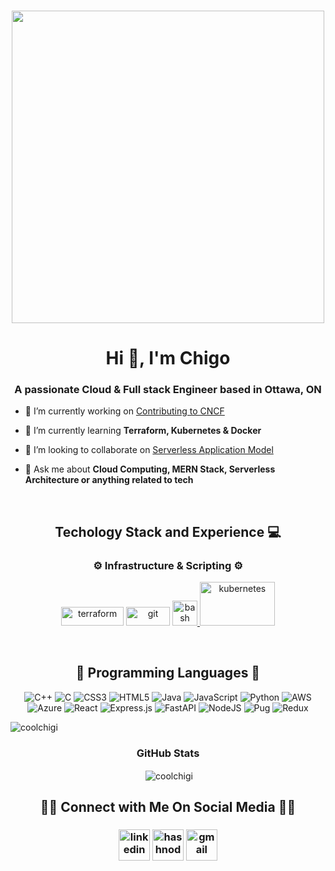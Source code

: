 <h3 align="center"><img src="https://utfs.io/f/347ae53e-ace8-4a6a-95b9-b2eed5df772a-bvmq21.png" width=500></h3>

<h1 align="center">Hi 👋, I'm Chigo</h1>
<h3 align="center">A passionate Cloud & Full stack Engineer based in Ottawa, ON</h3>



- 🔭 I’m currently working on [Contributing to CNCF](https://github.com/coolchigi/awesome-compose)

- 🌱 I’m currently learning **Terraform, Kubernetes & Docker**

- 👯 I’m looking to collaborate on [Serverless Application Model](https://github.com/aws/aws-sam-cli)

<!-- - 👨‍💻 All of my projects are available at [https://chi.me](#) -->

- 💬 Ask me about **Cloud Computing, MERN Stack, Serverless Architecture or anything related to tech**

<br>

<h2 align="center">Techology Stack and Experience 💻</h2>
<div align="center">
<h3> ⚙️ <strong> Infrastructure & Scripting </strong> ⚙️</h3> 
<p> 
<img alt="terraform" src="https://img.shields.io/badge/Terraform-7B42BC?style=for-the-badge&logo=Terraform&logoColor=white" width="100" height="30" />
<img alt="git" src="https://img.shields.io/badge/-Git-F05032?style=flat-square&logo=git&logoColor=white" width="70" height="30" />
<a href="https://www.gnu.org/software/bash/" target="_blank" rel="noreferrer"> <img src="https://www.vectorlogo.zone/logos/gnu_bash/gnu_bash-icon.svg" alt="bash" width="40" height="40"/> </a>
<a href="https://kubernetes.io/docs/home/" target="_blank" rel="noreferrer"> <img src="https://www.vectorlogo.zone/logos/kubernetes/kubernetes-ar21.svg" alt="kubernetes" width="120" height="70"/> </a>
</p>
</div>

</br>

<h2 align="center">🔧 Programming Languages 🔧 </h2>
<div align="center">
  
![C++](https://img.shields.io/badge/c++-%2300599C.svg?style=for-the-badge&logo=c%2B%2B&logoColor=white) ![C](https://img.shields.io/badge/c-%2300599C.svg?style=for-the-badge&logo=c&logoColor=white) ![CSS3](https://img.shields.io/badge/css3-%231572B6.svg?style=for-the-badge&logo=css3&logoColor=white) ![HTML5](https://img.shields.io/badge/html5-%23E34F26.svg?style=for-the-badge&logo=html5&logoColor=white) ![Java](https://img.shields.io/badge/java-%23ED8B00.svg?style=for-the-badge&logo=openjdk&logoColor=white) ![JavaScript](https://img.shields.io/badge/javascript-%23323330.svg?style=for-the-badge&logo=javascript&logoColor=%23F7DF1E) ![Python](https://img.shields.io/badge/python-3670A0?style=for-the-badge&logo=python&logoColor=ffdd54) ![AWS](https://img.shields.io/badge/AWS-%23FF9900.svg?style=for-the-badge&logo=amazon-aws&logoColor=white) ![Azure](https://img.shields.io/badge/azure-%230072C6.svg?style=for-the-badge&logo=microsoftazure&logoColor=white) ![React](https://img.shields.io/badge/react-%2320232a.svg?style=for-the-badge&logo=react&logoColor=%2361DAFB) ![Express.js](https://img.shields.io/badge/express.js-%23404d59.svg?style=for-the-badge&logo=express&logoColor=%2361DAFB) ![FastAPI](https://img.shields.io/badge/FastAPI-005571?style=for-the-badge&logo=fastapi) ![NodeJS](https://img.shields.io/badge/node.js-6DA55F?style=for-the-badge&logo=node.js&logoColor=white) ![Pug](https://img.shields.io/badge/Pug-FFF?style=for-the-badge&logo=pug&logoColor=A86454) ![Redux](https://img.shields.io/badge/redux-%23593d88.svg?style=for-the-badge&logo=redux&logoColor=white)
</div>
                                                                                                                                                                                                                                                                                                                                                                
<p><img align="center" src="https://github-readme-stats.vercel.app/api/top-langs?username=coolchigi&show_icons=true&locale=en&layout=compact" alt="coolchigi" /></p>

<div align="center">
<h3> GitHub Stats </h3>
<p>&nbsp;<img align="center" src="https://github-readme-stats.vercel.app/api?username=coolchigi&show_icons=true&locale=en" alt="coolchigi" /></p>
</div>


<!-- - 📫 How to reach me **** -->
<h2 align="center"> 🤝🏻 Connect with Me On Social Media 🤝🏻</h2>
<h3 align="center">
<a href="https://www.linkedin.com/in/chigozirim-eke/"><img src="https://img.icons8.com/color/96/000000/linkedin.png" alt="linkedin" width="50"/></a>
<a href="https://chigo.hashnode.dev/" target="_blank"><img src="https://img.icons8.com/color/96/000000/hashnode.png" alt="hashnode" width="50"/></a>
<a href="chigo.s.eke@gmail.com" target="_blank"><img src="https://img.icons8.com/color/96/000000/gmail.png" alt="gmail" width="50"/></a>
<br>



